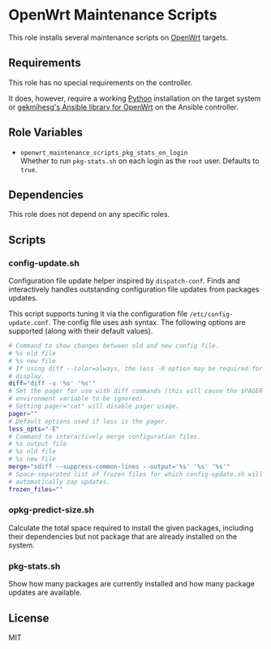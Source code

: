 OpenWrt Maintenance Scripts
===========================

This role installs several maintenance scripts on [OpenWrt](https://www.openwrt.org/) targets.

Requirements
------------

This role has no special requirements on the controller.

It does, however, require a working [Python](https://www.python.org/) installation on the target system or [gekmihesg's Ansible library for OpenWrt](https://github.com/gekmihesg/ansible-openwrt) on the Ansible controller.

Role Variables
--------------

* `openwrt_maintenance_scripts_pkg_stats_on_login`  
  Whether to run `pkg-stats.sh` on each login as the `root` user.
  Defaults to `true`.

Dependencies
------------

This role does not depend on any specific roles.

Scripts
-------

### config-update.sh

Configuration file update helper inspired by `dispatch-conf`.
Finds and interactively handles outstanding configuration file updates from packages updates.

This script supports tuning it via the configuration file `/etc/config-update.conf`.
The config file uses ash syntax.
The following options are supported (along with their default values).
```sh
# Command to show changes between old and new config file.
# %s old file
# %s new file
# If using diff --color=always, the less -R option may be required for correct
# display.
diff="diff -u '%s' '%s'"
# Set the pager for use with diff commands (this will cause the $PAGER
# environment variable to be ignored).
# Setting pager="cat" will disable pager usage.
pager=""
# Default options used if less is the pager.
less_opts="-E"
# Command to interactively merge configuration files.
# %s output file
# %s old file
# %s new file
merge="sdiff --suppress-common-lines --output='%s' '%s' '%s'"
# Space-separated list of frozen files for which config-update.sh will
# automatically zap updates.
frozen_files=""
```

### opkg-predict-size.sh

Calculate the total space required to install the given packages, including their dependencies but not package that are already installed on the system.

### pkg-stats.sh

Show how many packages are currently installed and how many package updates are available.

License
-------

MIT
